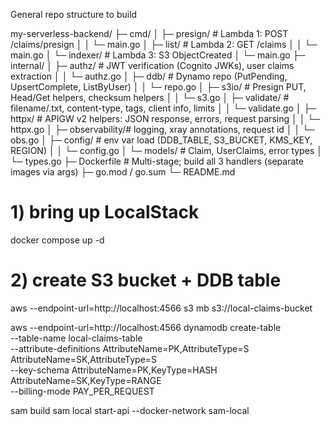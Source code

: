 General repo structure to build

my-serverless-backend/
├─ cmd/
│  ├─ presign/      # Lambda 1: POST /claims/presign
│  │  └─ main.go
│  ├─ list/         # Lambda 2: GET /claims
│  │  └─ main.go
│  └─ indexer/      # Lambda 3: S3 ObjectCreated
│     └─ main.go
├─ internal/
│  ├─ authz/        # JWT verification (Cognito JWKs), user claims extraction
│  │  └─ authz.go
│  ├─ ddb/          # Dynamo repo (PutPending, UpsertComplete, ListByUser)
│  │  └─ repo.go
│  ├─ s3io/         # Presign PUT, Head/Get helpers, checksum helpers
│  │  └─ s3.go
│  ├─ validate/     # filename/.txt, content-type, tags, client info, limits
│  │  └─ validate.go
│  ├─ httpx/        # APIGW v2 helpers: JSON response, errors, request parsing
│  │  └─ httpx.go
│  ├─ observability/# logging, xray annotations, request id
│  │  └─ obs.go
│  ├─ config/       # env var load (DDB_TABLE, S3_BUCKET, KMS_KEY, REGION)
│  │  └─ config.go
│  └─ models/       # Claim, UserClaims, error types
│     └─ types.go
├─ Dockerfile       # Multi-stage; build all 3 handlers (separate images via args)
├─ go.mod / go.sum
└─ README.md

# 1) bring up LocalStack
docker compose up -d

# 2) create S3 bucket + DDB table
aws --endpoint-url=http://localhost:4566 s3 mb s3://local-claims-bucket

aws --endpoint-url=http://localhost:4566 dynamodb create-table \
  --table-name local-claims-table \
  --attribute-definitions AttributeName=PK,AttributeType=S AttributeName=SK,AttributeType=S \
  --key-schema AttributeName=PK,KeyType=HASH AttributeName=SK,KeyType=RANGE \
  --billing-mode PAY_PER_REQUEST
 
sam build 
sam local start-api --docker-network sam-local
